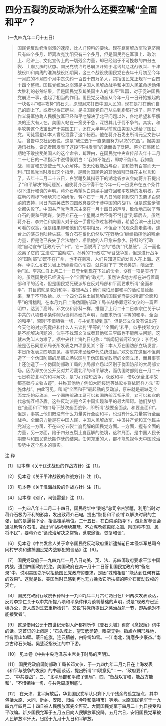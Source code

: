 #  四分五裂的反动派为什么还要空喊“全面和平”？  
（一九四九年二月十五日）

>
> 国民党反动统治崩溃的速度，比人们预料的要快。现在距离解放军攻克济南只有四个多月，距离攻克沈阳只有三个多月，但是国民党在军事上、政治上、经济上、文化宣传上的一切残余力量，却已经陷于不可挽救的四分五裂、土崩瓦解的状态。国民党统治的总崩溃开始于北线的辽沈战役⑴、平津战役⑵和南线的淮海战役⑶期间，这三个战役使国民党在去年十月初至今年一月底的不足四个月中丧失约一百五十四万多人，包括国民党正规军一百四十四个整师。国民党统治总崩溃是中国人民解放战争和中国人民革命运动伟大胜利的必然结果，但是国民党及其美国主人的“和平”叫嚣，对于促进国民党崩溃一事，也起了相当的作用。国民党反动派从今年一月一日开始搬起的一块名叫“和平攻势”的石头，原想用来打击中国人民的，现在是打在他们自己的脚上了。或者说得正确些，是把国民党自己从头到脚都打烂了。除了傅作义将军协助人民解放军已经和平地解决了北平问题以外，各地希望和平解决的还大有人在。美国人站在一旁发干急，深恨其儿子们不争气。其实，和平攻势这个法宝出产于美国工厂，还在大半年以前就由美国人送给了国民党。司徒雷登⑷本人曾经泄露了这个秘密。他在蒋介石发出所谓元旦文告以后，曾告中央社记者说，这是“我过去所一直亲自努力以求的东西”。据美国通讯社称，该记者因发表了这段“不得发表”的话而丢了饭碗。蒋介石集团长期地不敢接受美国人的这个命令，其理由，在国民党中央宣传部去年十二月二十七日的一项指示中说得很明白：“我如不能战，即亦不能和。我如能战，则言和又徒使士气人心解体。故无论我能战与否，言和皆有百害而无一利。”国民党当时发出这个指示，是因为国民党的其他派别已经在主张言和了。去年十二月二十五日，白崇禧及其指导下的湖北省参议会向蒋介石提出了“和平解决”的问题⑸，迫使蒋介石不得不在今年一月一日发布在五个条件⑹下进行和谈的声明。蒋介石希望从白崇禧手里夺回和平攻势的发明权，并在新的商标下继续其旧的统治。蒋介石于一月八日派张群到汉口去要求白崇禧的支持，同日向美英法苏四国政府要求干涉中国的内战⑺。但是这些步骤全都失败了。中国共产党毛泽东主席在一月十四日的声明，致命地击破了蒋介石的假和平阴谋，使蒋介石在一个星期以后不得不“引退”到幕后去。虽然蒋介石、李宗仁和美国人对于这一手曾经作过各种布置，希望合演一出比较可看的双簧，但是结果却和他们的预期相反，不但台下的观众愈走愈稀，连台上的演员也陆续失踪。蒋介石在奉化仍然以“在野地位”继续指挥他的残余力量，但是他已丧失了合法地位，相信他的人已愈来愈少。孙科的“行政院”自动宣布“迁政府于广州”，它一面脱离了它的“总统”“代总统”，另一面也脱离了它的“立法院”“监察院”。孙科的“行政院”号召战争⑻，但是进行战争的“国防部”却既不在广州，也不在南京，人们只知道它的发言人在上海。这样，李宗仁在石头城上所能看见的东西，就只剩下了“天低吴楚，眼空无物”⑼。李宗仁自上月二十一日登台到现在下过的命令，没有一项是实行了的。虽然国民党已经没有一个“全面”的“政府”，虽然许多地方都在进行着局部和平的活动，但是国民党死硬派却在反对局部和平而要求所谓“全面和平”，其目的就是取消和平，妄想再战；他们深怕局部和平的活动蔓延起来，至于不可收拾。以一个四分五裂土崩瓦解的国民党而要求所谓“全面和平”的滑稽剧，在本月九日上海伪国防部政工局长战争罪犯邓文仪的一篇声明中，达到了高峰。邓文仪和孙科一样，推翻了上月二十二日李宗仁关于以中共的八项和平条件⑽为谈判基础的声明，而要求所谓“平等的和平，全面的和平”，否则“不惜牺牲一切，与共党周旋到底”。但是邓文仪没有说出在今天他的对方究竟应和什么人去谈判“平等的”“全面的”和平。似乎找邓文仪是不能解决问题的，似乎不找邓文仪或者其他张三李四也不能解决问题，这就未免叫人为难了。据中央社上海九日电称：“新闻记者问邓文仪：李代总统是否已同意邓局长所发表之四项意见⑾？答：本人系在国防部立场发言，本日所发表之四项意见，事前并未呈经李代总统过目。”邓文仪在这里不但创造了一个伪国防部的局部立场以区别于伪国民党政府的全面立场，而且事实上还创造了一个伪国防部政工局的小局部立场以区别于伪国防部的大局部立场。因为邓文仪公开反对并污蔑北平的和平解决，而伪国防部则在一月二十七日称赞北平的和平解决，是“为了缩短战争，获致和平，借以保全北平故都基础与文物古迹”，并称其他地方例如大同绥远等处⑿亦将依同样方法“实施休战”。由此可见，叫喊“全面和平”最起劲的反动派，原来就是最缺乏全面立场的反动派。一个国防部政工局可以和国防部互相矛盾，又可以和它的代总统互相矛盾。这些反动派是今天中国实现和平的最大障碍。他们梦想在“全面和平”的口号下鼓吹全面战争，即所谓“战要全面战，和要全面和”。但是，事实上他们既没有什么力量实行全面和平，也没有什么力量实行全面战争。全面的力量是在中国人民、中国人民解放军、中国共产党和其他民主党派这一方面，不在四分五裂土崩瓦解的国民党方面。一方面，握有全面的力量，另一方面，陷于四分五裂土崩瓦解的绝境，这种局面，是中国人民长期奋斗和国民党长期作孽的结果。任何郑重的人，都不能忽视今天中国政治形势中这个基本的事实。

注 释

〔1〕 见本卷《关于辽沈战役的作战方针》注〔1〕。

〔2〕 见本卷《关于平津战役的作战方针》注〔1〕。

〔3〕 见本卷《关于淮海战役的作战方针》注〔1〕。

〔4〕 见本卷《别了，司徒雷登》注〔1〕。

〔5〕
一九四八年十二月二十四日，国民党华中“剿总”总司令白崇禧，利用当时对蒋介石极为不利的形势，发出致蒋介石电，提出“恢复和平谈判”以解决时局的主张，目的是逼蒋下台，抬高桂系地位。二十五日，在白崇禧指导下，湖北省参议会通过致蒋介石电，指出“如战祸继续蔓延，不立谋改弦更张之道，则国将不国，民将不民”，要蒋介石“循政治解决之常轨，觅取途径，恢复和谈”。

〔6〕 见本卷《中共发言人关于命令国民党反动政府重新逮捕前日本侵华军总司令冈村宁次和逮捕国民党内战罪犯的谈话》注〔6〕。

〔7〕
国民党政府于一九四九年一月八日向美、英、法、苏四国政府要求干涉中国内战，遭到四国政府拒绝。美国政府在其一月十二日答复国民党政府的“备忘录”中，说明美国之所以拒绝国民党政府的要求，是因“殊难相信”“能达到任何有益的效果”。这就是说，美国当时已感到再也无力挽救它所扶植的蒋介石反动政权的灭亡。

〔8〕
国民党政府行政院长孙科于一九四九年二月六七两日在广州两次发表谈话，反对李宗仁关于以中共所提八项和平条件作为谈判基础的声明，说是“现政府已迁穗办公，吾人应对过去重新检讨”，又说“共党所提出之惩治战犯一节，即系绝对不能接受者”。

〔9〕
这是借用公元十四世纪元朝人萨都剌所作《登石头城》调寄《念奴娇》词中的话。这首词的上阕是：“石头城上，望天低吴楚，眼空无物。指点六朝形胜地，惟有青山如壁。蔽日旌旗，连云樯艣，白骨纷如雪。一江南北，消磨多少豪杰。”南京古称石头城。吴楚泛指长江的中下游。

〔10〕 见本卷《中共中央毛泽东主席关于时局的声明》。

〔11〕
国民党政府国防部政工局长邓文仪，于一九四九年二月九日在上海发表《和平与战争的发展》的书面谈话，提出所谓“四项意见”：一、“政府要和”，二、“中共要战”，三、“北平局部和平成了骗局”，四、“备战以言和，能战方能和”，“不惜牺牲一切，与共党周旋到底”。

〔12〕
在天津、北平解放后，华北国民党军队只剩下几个残余的孤立据点，其中包括太原、大同、新乡、安阳、归绥（今呼和浩特市）等地。太原国民党军于一九四九年四月二十四日被人民解放军完全歼灭。大同国民党军于四月二十九日接受和平改编。新乡国民党军于五月五日向人民解放军投降。五月六日，安阳国民党军被人民解放军歼灭，归绥于九月十九日和平解放。

  


